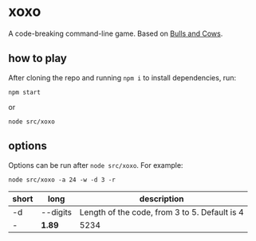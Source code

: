 # xoxo
A code-breaking command-line game. Based on [Bulls and Cows](https://en.wikipedia.org/wiki/Bulls_and_Cows).

## how to play

After cloning the repo and running `npm i` to install dependencies, run:

```
npm start
```
or
```
node src/xoxo
```

## options

Options can be run after `node src/xoxo`. For example:

```
node src/xoxo -a 24 -w -d 3 -r
```

| short | long     | description |
|-------|-----------|------------|
| -d | --digits      | Length of the code, from 3 to 5. Default is 4       |
| -      | **1.89**  | 5234       |